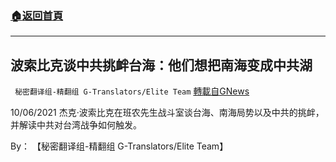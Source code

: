 ###  [:house:返回首頁](https://github.com/ourhimalayas/txt)
---


## 波索比克谈中共挑衅台海：他们想把南海变成中共湖
` 秘密翻译组-精翻组 G-Translators/Elite Team` [轉載自GNews](https://gnews.org/zh-hans/1580347/)

10/06/2021 杰克·波索比克在班农先生战斗室谈台海、南海局势以及中共的挑衅，并解读中共对台湾战争如何触发。

By： 【秘密翻译组-精翻组 G-Translators/Elite Team】
